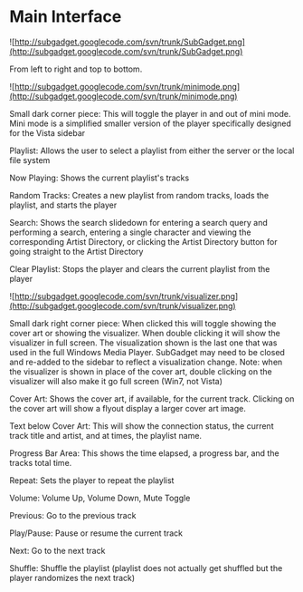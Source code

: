 # Main Interface #

![http://subgadget.googlecode.com/svn/trunk/SubGadget.png](http://subgadget.googlecode.com/svn/trunk/SubGadget.png)

From left to right and top to bottom.

![http://subgadget.googlecode.com/svn/trunk/minimode.png](http://subgadget.googlecode.com/svn/trunk/minimode.png)

Small dark corner piece: This will toggle the player in and out of mini mode. Mini mode is a simplified smaller version of the player specifically designed for the Vista sidebar

Playlist: Allows the user to select a playlist from either the server or the local file system

Now Playing: Shows the current playlist's tracks

Random Tracks: Creates a new playlist from random tracks, loads the playlist, and starts the player

Search: Shows the search slidedown for entering a search query and performing a search, entering a single character and viewing the corresponding Artist Directory, or clicking the Artist Directory button for going straight to the Artist Directory

Clear Playlist: Stops the player and clears the current playlist from the player

![http://subgadget.googlecode.com/svn/trunk/visualizer.png](http://subgadget.googlecode.com/svn/trunk/visualizer.png)

Small dark right corner piece: When clicked this will toggle showing the cover art or showing the visualizer. When double clicking it will show the visualizer in full screen.
The visualization shown is the last one that was used in the full Windows Media Player. SubGadget may need to be closed and re-added to the sidebar to reflect a visualization change.
Note: when the visualizer is shown in place of the cover art, double clicking on the visualizer will also make it go full screen (Win7, not Vista)

Cover Art: Shows the cover art, if available, for the current track. Clicking on the cover art will show a flyout display a larger cover art image.

Text below Cover Art: This will show the connection status, the current track title and artist, and at times, the playlist name.

Progress Bar Area: This shows the time elapsed, a progress bar, and the tracks total time.

Repeat: Sets the player to repeat the playlist

Volume: Volume Up, Volume Down, Mute Toggle

Previous: Go to the previous track

Play/Pause: Pause or resume the current track

Next: Go to the next track

Shuffle: Shuffle the playlist (playlist does not actually get shuffled but the player randomizes the next track)